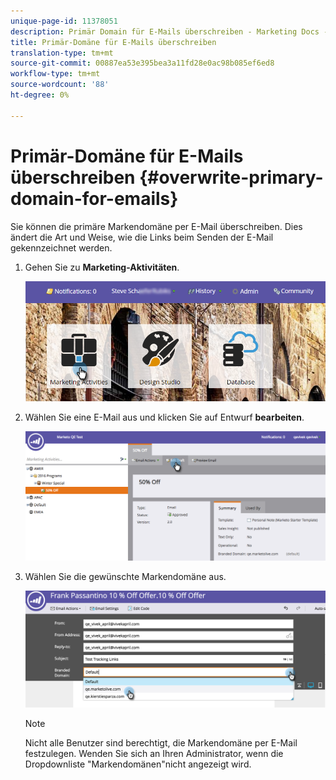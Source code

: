 ```yaml
---
unique-page-id: 11378051
description: Primär Domain für E-Mails überschreiben - Marketing Docs - Produktdokumentation
title: Primär-Domäne für E-Mails überschreiben
translation-type: tm+mt
source-git-commit: 00887ea53e395bea3a11fd28e0ac98b085ef6ed8
workflow-type: tm+mt
source-wordcount: '88'
ht-degree: 0%

---
```



# Primär-Domäne für E-Mails überschreiben {#overwrite-primary-domain-for-emails}

Sie können die primäre Markendomäne per E-Mail überschreiben. Dies ändert die Art und Weise, wie die Links beim Senden der E-Mail gekennzeichnet werden.

1. Gehen Sie zu **Marketing-Aktivitäten**.

   ![](assets/login-marketing-activities.png)

1. Wählen Sie eine E-Mail aus und klicken Sie auf Entwurf **bearbeiten**.

   ![](assets/image2016-8-26-11-3a48-3a7.png)

1. Wählen Sie die gewünschte Markendomäne aus.

   ![](assets/image2016-8-12-11-3a5-3a29.png)

   >[!NOTE]
   >
   >Nicht alle Benutzer sind berechtigt, die Markendomäne per E-Mail festzulegen. Wenden Sie sich an Ihren Administrator, wenn die Dropdownliste &quot;Markendomänen&quot;nicht angezeigt wird.

